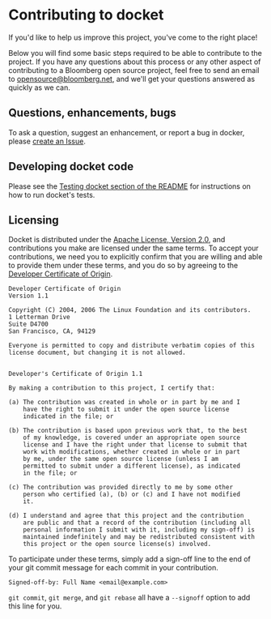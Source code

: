 # Contributing to docket

If you'd like to help us improve this project, you've come to the right place!

Below you will find some basic steps required to be able to contribute to the
project. If you have any questions about this process or any other aspect of
contributing to a Bloomberg open source project, feel free to send an email to
opensource@bloomberg.net, and we'll get your questions answered as quickly as we
can.

## Questions, enhancements, bugs

To ask a question, suggest an enhancement, or report a bug in docker, please
[create an Issue](https://github.com/bloomberg/docket/issues/new).

## Developing docket code

Please see the
[Testing docket section of the README](README.markdown#testing-docket) for
instructions on how to run docket's tests.

## Licensing

Docket is distributed under the [Apache License, Version 2.0](LICENSE), and
contributions you make are licensed under the same terms. To accept your
contributions, we need you to explicitly confirm that you are willing and able
to provide them under these terms, and you do so by agreeing to the
[Developer Certificate of Origin](https://developercertificate.org).

```
Developer Certificate of Origin
Version 1.1

Copyright (C) 2004, 2006 The Linux Foundation and its contributors.
1 Letterman Drive
Suite D4700
San Francisco, CA, 94129

Everyone is permitted to copy and distribute verbatim copies of this
license document, but changing it is not allowed.


Developer's Certificate of Origin 1.1

By making a contribution to this project, I certify that:

(a) The contribution was created in whole or in part by me and I
    have the right to submit it under the open source license
    indicated in the file; or

(b) The contribution is based upon previous work that, to the best
    of my knowledge, is covered under an appropriate open source
    license and I have the right under that license to submit that
    work with modifications, whether created in whole or in part
    by me, under the same open source license (unless I am
    permitted to submit under a different license), as indicated
    in the file; or

(c) The contribution was provided directly to me by some other
    person who certified (a), (b) or (c) and I have not modified
    it.

(d) I understand and agree that this project and the contribution
    are public and that a record of the contribution (including all
    personal information I submit with it, including my sign-off) is
    maintained indefinitely and may be redistributed consistent with
    this project or the open source license(s) involved.
```

To participate under these terms, simply add a sign-off line to the end of your
git commit message for each commit in your contribution.

```
Signed-off-by: Full Name <email@example.com>
```

`git commit`, `git merge`, and `git rebase` all have a `--signoff` option to add
this line for you.
